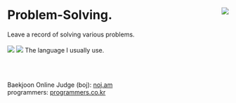 # Problem-Solving.   <img align='right' src="http://mazassumnida.wtf/api/v2/generate_badge?boj=otter66">
Leave a record of solving various problems.   
<br>
<img src="https://img.shields.io/badge/Kotlin-7F52FF?style=flat-square&logo=Kotlin&logoColor=white"/> <img src="https://img.shields.io/badge/C++-00599C?style=flat-square&logo=C&logoColor=white"/>
The language I usually use. 

<br>
<br>

Baekjoon Online Judge (boj): [noj.am](https://www.acmicpc.net/)   
programmers: [programmers.co.kr](https://programmers.co.kr/)
